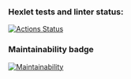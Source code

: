 ### Hexlet tests and linter status:
[![Actions Status](https://github.com/akishev-m/python-project-lvl1/workflows/hexlet-check/badge.svg)](https://github.com/akishev-m/python-project-lvl1/actions)
### Maintainability badge
[![Maintainability](https://api.codeclimate.com/v1/badges/a99a88d28ad37a79dbf6/maintainability)](https://codeclimate.com/github/codeclimate/codeclimate/maintainability)
